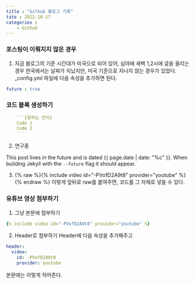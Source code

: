 ```yaml
---
title : "Github 블로그 기록"
tate : 2022-10-17
categories : 
    - Github
---
```

### 포스팅이 이뤄지지 않은 경우
1. 지금 블로그의 기준 시간대가 미국으로 되어 있어, 심야에 새벽 1,2시에 글을 올리는 경우 한국에서는 날짜가 지났지만, 미국 기준으로 지나지 않는 경우가 있었다. 
_config.yml 파일에 다음 속성을 추가하면 된다.
```yaml
future : true
```

### 코드 블록 생성하기
```yaml
    ```{원하는 언어}
    Code 1
    Code 2
    ```
```

2. 연구중

This post lives in the future and is dated {{ page.date | date: "%c" }}. When building Jekyll with the `--future` flag it should appear.

3. {% raw %}{% include video id="-PVofD2A9t8" provider="youtube" %}{% endraw %}
이렇게 앞뒤로 raw를 붙여주면, 코드를 그 자체로 넣을 수 있다.

### 유튜브 영상 첨부하기
1. 그냥 본문에 첨부하기
``` yaml
{% include video id="-PVofD2A9t8" provider="youtube" %}
```

2. Header로 첨부하기
Header에 다음 속성을 추가해주고
```yaml
header:
  video:
    id: -PVofD2A9t8 
    provider: youtube
```
본문에는 이렇게 적어준다.

